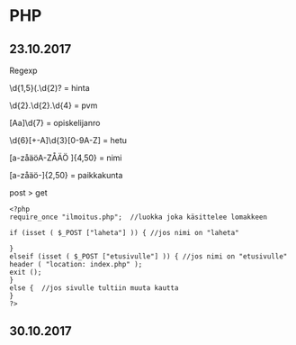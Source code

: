 # PHP
## 23.10.2017

Regexp

\d{1,5}\(.\d{2)? = hinta

\d{2}\.\d{2}\.\d{4} = pvm

[Aa]\d{7} = opiskelijanro

\d{6}[+\-A]\d{3}[0-9A-Z] = hetu

[a-zåäöA-ZÅÄÖ ]{4,50} = nimi

[a-zåäö\-]{2,50} = paikkakunta

post > get

	<?php
	require_once "ilmoitus.php";  //luokka joka käsittelee lomakkeen

	if (isset ( $_POST ["laheta"] )) { //jos nimi on "laheta"
		
	} 
	elseif (isset ( $_POST ["etusivulle"] )) { //jos nimi on "etusivulle"
	header ( "location: index.php" );
	exit ();
	} 
	else {	//jos sivulle tultiin muuta kautta
	} 
	?>

## 30.10.2017